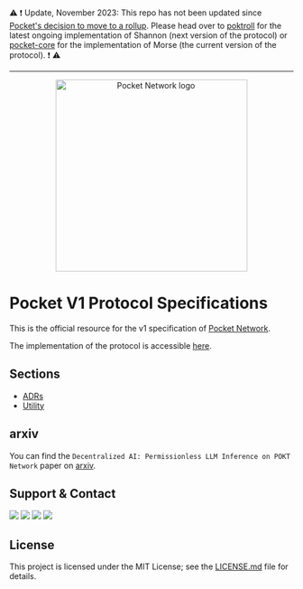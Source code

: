 ⚠️ ❗ Update, November 2023: This repo has not been updated since [Pocket's decision to move to a rollup](https://www.pokt.network/blog/pokt-network-rolling-into-the-modular-future-of-the-protocol-a-technical-deep-dive). Please head over to [poktroll](https://github.com/pokt-network/poktroll) for the latest ongoing implementation of Shannon (next version of the protocol) or [pocket-core](https://github.com/pokt-network/pocket-core) for the implementation of Morse (the current version of the protocol). ❗ ⚠️

---

<div align="center">
  <a href="https://www.pokt.network">
    <img src="https://user-images.githubusercontent.com/2219004/151564884-212c0e40-3bfa-412e-a341-edb54b5f1498.jpeg" alt="Pocket Network logo" width="340"/>
  </a>
</div>

# Pocket V1 Protocol Specifications

This is the official resource for the v1 specification of [Pocket Network](https://pokt.network).

The implementation of the protocol is accessible [here](https://github.com/pokt-network/pocket).

## Sections

- [ADRs](ADRs/README.md)
- [Utility](utility/README.md)

## arxiv

You can find the `Decentralized AI: Permissionless LLM Inference on POKT Network` paper on [arxiv](https://arxiv.org/abs/2405.20450).

## Support & Contact

<div>
  <a  href="https://twitter.com/poktnetwork" ><img src="https://img.shields.io/twitter/url/http/shields.io.svg?style=social"></a>
  <a href="https://t.me/POKTnetwork"><img src="https://img.shields.io/badge/Telegram-blue.svg"></a>
  <a href="https://www.facebook.com/POKTnetwork" ><img src="https://img.shields.io/badge/Facebook-red.svg"></a>
  <a href="https://research.pokt.network"><img src="https://img.shields.io/discourse/https/research.pokt.network/posts.svg"></a>
</div>

## License

This project is licensed under the MIT License; see the [LICENSE.md](LICENSE.md) file for details.
